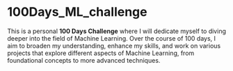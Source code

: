 # 100Days_ML_challenge
This is a personal **100 Days Challenge** where I will dedicate myself to diving deeper into the field of Machine Learning. Over the course of 100 days, I aim to broaden my understanding, enhance my skills, and work on various projects that explore different aspects of Machine Learning, from foundational concepts to more advanced techniques. 
